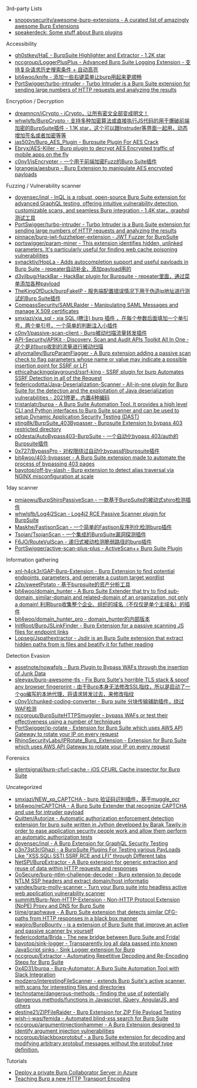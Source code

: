 3rd-party Lists

* [snoopysecurity/awesome-burp-extensions - A curated list of amazingly awesome Burp Extensions](https://github.com/snoopysecurity/awesome-burp-extensions)
* [speakerdeck: Some stuff about Burp plugins](https://speakerdeck.com/ttffdd/some-stuff-about-burp-plugins)

Accessibility

* [gh0stkey/HaE - BurpSuite Highlighter and Extractor - 1.2K star](https://github.com/gh0stkey/HaE)
* [nccgroup/LoggerPlusPlus - Advanced Burp Suite Logging Extension - 支持复杂请求历史搜索条件 + 自动高亮](https://github.com/nccgroup/LoggerPlusPlus)
* [bit4woo/knife - 添加一些右键菜单让burp用起来更顺畅](https://github.com/bit4woo/knife)
* [PortSwigger/turbo-intruder - Turbo Intruder is a Burp Suite extension for sending large numbers of HTTP requests and analyzing the results](https://github.com/PortSwigger/turbo-intruder)

Encryption / Decryption

* [dreamncn/iCrypto - iCrypto，让所有密文全部变成明文！](https://github.com/dreamncn/iCrypto)
* [whwlsfb/BurpCrypto - 支持多种加密算法或直接执行JS代码的用于爆破前端加密的BurpSuite插件 - 1.1K star，这个可以跟Instruder等界面一起用，动态增加签名或者加密等等](https://github.com/whwlsfb/BurpCrypto)
* [jas502n/Burp_AES_Plugin - Burpsuite Plugin For AES Crack](https://github.com/jas502n/Burp_AES_Plugin)
* [Ebryx/AES-Killer - Burp plugin to decrypt AES Encrypted traffic of mobile apps on the fly](https://github.com/Ebryx/AES-Killer)
* [c0ny1/jsEncrypter - 一个用于前端加密Fuzz的Burp Suite插件](https://github.com/c0ny1/jsEncrypter)
* [lgrangeia/aesburp - Burp Extension to manipulate AES encrypted payloads](https://github.com/lgrangeia/aesburp)

Fuzzing / Vulnerability scanner

* [doyensec/inql - InQL is a robust, open-source Burp Suite extension for advanced GraphQL testing, offering intuitive vulnerability detection, customizable scans, and seamless Burp integration - 1.4K star，graphql测试工具](https://github.com/doyensec/inql)
* [PortSwigger/turbo-intruder - Turbo Intruder is a Burp Suite extension for sending large numbers of HTTP requests and analyzing the results](https://github.com/PortSwigger/turbo-intruder)
* [pinnace/burp-jwt-fuzzhelper-extension - JWT Fuzzer for BurpSuite](https://github.com/pinnace/burp-jwt-fuzzhelper-extension)
* [portswigger/param-miner - This extension identifies hidden, unlinked parameters. It's particularly useful for finding web cache poisoning vulnerabilities](https://github.com/portswigger/param-miner)
* [synacktiv/HopLa - Adds autocompletion support and useful payloads in Burp Suite - repeater自动补全，添加payload用的](https://github.com/synacktiv/HopLa)
* [d3vilbug/HackBar - HackBar plugin for Burpsuite - repeater里面，通过菜单添加各种payload](https://github.com/d3vilbug/HackBar)
* [TheKingOfDuck/burpFakeIP - 服务端配置错误情况下用于伪造ip地址进行测试的Burp Suite插件](https://github.com/TheKingOfDuck/burpFakeIP)
* [CompassSecurity/SAMLRaider - Manipulating SAML Messages and manage X.509 certificates](https://github.com/CompassSecurity/SAMLRaider)
* [smxiazi/xia_sql - xia SQL (瞎注) burp 插件 ，在每个参数后面填加一个单引号，两个单引号，一个简单的判断注入小插件](https://github.com/smxiazi/xia_sql)
* [c0ny1/passive-scan-client - Burp被动扫描流量转发插件](https://github.com/c0ny1/passive-scan-client)
* [API-Security/APIKit - Discovery, Scan and Audit APIs Toolkit All In One - 这个是对burp收到的流量进行被动扫描](https://github.com/API-Security/APIKit)
* [allyomalley/BurpParamFlagger - A Burp extension adding a passive scan check to flag parameters whose name or value may indicate a possible insertion point for SSRF or LFI](https://github.com/allyomalley/BurpParamFlagger)
* [ethicalhackingplayground/ssrf-king - SSRF plugin for burp Automates SSRF Detection in all of the Request](https://github.com/ethicalhackingplayground/ssrf-king)
* [federicodotta/Java-Deserialization-Scanner - All-in-one plugin for Burp Suite for the detection and the exploitation of Java deserialization vulnerabilities - 2021停更，内置4种编码](https://github.com/federicodotta/Java-Deserialization-Scanner)
* [tristanlatr/burpa - A Burp Suite Automation Tool. It provides a high level CLI and Python interfaces to Burp Suite scanner and can be used to setup Dynamic Application Security Testing (DAST)](https://github.com/tristanlatr/burpa)
* [sting8k/BurpSuite_403Bypasser - Burpsuite Extension to bypass 403 restricted directory](https://github.com/sting8k/BurpSuite_403Bypasser)
* [p0desta/AutoBypass403-BurpSuite - 一个自动化bypass 403/auth的Burpsuite插件](https://github.com/p0desta/AutoBypass403-BurpSuite)
* [0x727/BypassPro - 对权限绕过自动化bypass的burpsuite插件](https://github.com/0x727/BypassPro)
* [bit4woo/403-bypasser - A Burp Suite extension made to automate the process of bypassing 403 pages](https://github.com/bit4woo/403-bypasser)
* [bayotop/off-by-slash - Burp extension to detect alias traversal via NGINX misconfiguration at scale](https://github.com/bayotop/off-by-slash)

1day scanner

* [pmiaowu/BurpShiroPassiveScan - 一款基于BurpSuite的被动式shiro检测插件](https://github.com/pmiaowu/BurpShiroPassiveScan)
* [whwlsfb/Log4j2Scan - Log4j2 RCE Passive Scanner plugin for BurpSuite](https://github.com/whwlsfb/Log4j2Scan)
* [Maskhe/FastjsonScan - 一个简单的Fastjson反序列化检测burp插件](https://github.com/Maskhe/FastjsonScan)
* [Tsojan/TsojanScan - 一个集成的BurpSuite漏洞探测插件](https://github.com/Tsojan/TsojanScan)
* [F6JO/RouteVulScan - 递归式被动检测脆弱路径的burp插件](https://github.com/F6JO/RouteVulScan)
* [PortSwigger/active-scan-plus-plus - ActiveScan++ Burp Suite Plugin](https://github.com/PortSwigger/active-scan-plus-plus)

Information gathering

* [xnl-h4ck3r/GAP-Burp-Extension - Burp Extension to find potential endpoints, parameters, and generate a custom target wordlist](https://github.com/xnl-h4ck3r/GAP-Burp-Extension)
* [z2p/sweetPotato - 基于burpsuite的资产分析工具](https://github.com/z2p/sweetPotato)
* [bit4woo/domain_hunter - A Burp Suite Extender that try to find sub-domain, similar-domain and related-domain of an organization, not only a domain! 利用burp收集整个企业、组织的域名（不仅仅是单个主域名）的插件](https://github.com/bit4woo/domain_hunter)
* [bit4woo/domain_hunter_pro - domain_hunter的内部版本](https://github.com/bit4woo/domain_hunter_pro)
* [InitRoot/BurpJSLinkFinder - Burp Extension for a passive scanning JS files for endpoint links](https://github.com/InitRoot/BurpJSLinkFinder)
* [Lopseg/Jspathextractor - Jsdir is an Burp Suite extension that extract hidden paths from js files and beatify it for futher reading](https://github.com/Lopseg/Jspathextractor)

Detection Evasion

* [assetnote/nowafpls - Burp Plugin to Bypass WAFs through the insertion of Junk Data](https://github.com/assetnote/nowafpls)
* [sleeyax/burp-awesome-tls - Fix Burp Suite's horrible TLS stack & spoof any browser fingerprint - 由于Burp本身无法修改SSL指纹，所以是启动了一个go编写的本地代理，将请求转发过去，来修改指纹](https://github.com/sleeyax/burp-awesome-tls)
* [c0ny1/chunked-coding-converter - Burp suite 分块传输辅助插件，绕过WAF检测](https://github.com/c0ny1/chunked-coding-converter)
* [nccgroup/BurpSuiteHTTPSmuggler - bypass WAFs or test their effectiveness using a number of techniques](https://github.com/nccgroup/BurpSuiteHTTPSmuggler)
* [PortSwigger/ip-rotate - Extension for Burp Suite which uses AWS API Gateway to rotate your IP on every request](https://github.com/PortSwigger/ip-rotate)
* [RhinoSecurityLabs/IPRotate_Burp_Extension - Extension for Burp Suite which uses AWS API Gateway to rotate your IP on every request](https://github.com/RhinoSecurityLabs/IPRotate_Burp_Extension)

Forensics

* [silentsignal/burp-cfurl-cache - iOS CFURL Cache inspector for Burp Suite](https://github.com/silentsignal/burp-cfurl-cache)

Uncategorized

* [smxiazi/NEW_xp_CAPTCHA - burp 验证码识别插件，基于muggle_ocr](https://github.com/smxiazi/NEW_xp_CAPTCHA)
* [bit4woo/reCAPTCHA - A Burp Suite Extender that recognize CAPTCHA and use for intruder payload](https://github.com/bit4woo/reCAPTCHA)
* [Quitten/Autorize - Automatic authorization enforcement detection extension for burp suite written in Jython developed by Barak Tawily in order to ease application security people work and allow them perform an automatic authorization tests](https://github.com/Quitten/Autorize)
* [doyensec/inql - A Burp Extension for GraphQL Security Testing](https://github.com/doyensec/inql)
* [p3n73st3r/Ghazi - a BurpSuite Plugins For Testing various PayLoads Like "XSS,SQLi,SSTI,SSRF,RCE and LFI" through Different tabs](https://github.com/p3n73st3r/Ghazi)
* [NetSPI/BurpExtractor - A Burp extension for generic extraction and reuse of data within HTTP requests and responses](https://github.com/NetSPI/BurpExtractor)
* [GoSecure/burp-ntlm-challenge-decoder - Burp extension to decode NTLM SSP headers and extract domain/host informatio](https://github.com/GoSecure/burp-ntlm-challenge-decoder)
* [yandex/burp-molly-scanner - Turn your Burp suite into headless active web application vulnerability scanner](https://github.com/yandex/burp-molly-scanner)
* [summitt/Burp-Non-HTTP-Extension - Non-HTTP Protocol Extension (NoPE) Proxy and DNS for Burp Suite](https://github.com/summitt/Burp-Non-HTTP-Extension)
* [tijme/graphwave - A Burp Suite extension that detects similar CFG-paths from HTTP responses in a black box manner](https://github.com/tijme/graphwave)
* [wagiro/BurpBounty - is a extension of Burp Suite that improve an active and passive scanner by yourself](https://github.com/wagiro/BurpBounty)
* [federicodotta/Brida - The new bridge between Burp Suite and Frida!](https://github.com/federicodotta/Brida)
* [bayotop/sink-logger - Transparently log all data passed into known JavaScript sinks - Sink Logger extension for Burp](https://github.com/bayotop/sink-logger)
* [nccgroup/Extractor - Automating Repetitive Decoding and Re-Encoding Steps for Burp Suite](https://github.com/nccgroup/Extractor)
* [0x4D31/burpa - Burp-Automator: A Burp Suite Automation Tool with Slack Integration](https://github.com/0x4D31/burpa)
* [modzero/interestingFileScanner - extends Burp Suite's active scanner, with scans for interesting files and directories](https://github.com/modzero/interestingFileScanner)
* [technotame/dangerous-methods - finding the use of potentially dangerous methods/functions in Javascript, jQuery, AngularJS, and others](https://gitlab.com/technotame/dangerous-methods)
* [destine21/ZIPFileRaider - Burp Extension for ZIP File Payload Testing](https://github.com/destine21/ZIPFileRaider)
* [wish-i-was/femida - Automated blind-xss search for Burp Suite](https://github.com/wish-i-was/femida)
* [nccgroup/argumentinjectionhammer - A Burp Extension designed to identify argument injection vulnerabilities](https://github.com/nccgroup/argumentinjectionhammer)
* [nccgroup/blackboxprotobuf - a Burp Suite extension for decoding and modifying arbitrary protobuf messages without the protobuf type definition.](https://github.com/nccgroup/blackboxprotobuf)

Tutorials

* [Deploy a private Burp Collaborator Server in Azure](https://medium.com/bugbountywriteup/deploy-a-private-burp-collaborator-server-in-azure-f0d932ae1d70)
* [Teaching Burp a new HTTP Transport Encoding](https://www.pentagrid.ch/en/blog/teaching_burp_a_new_http_transport_encoding/)
